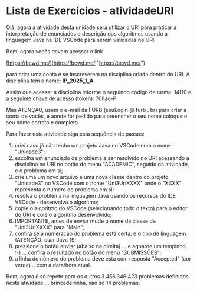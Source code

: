 # Lista de Exercícios - atividadeURI  

Olá, agora a atividade desta unidade será utilizar o URI para praticar a interpretação de enunciados e descrição dos algoritmos usando a linguagem Java na IDE VSCode para serem validadas no URI.  

Bom, agora vocês devem acessar o link  

<!-- [ ] INICIO atualizar - Link da disciplina -->
[https://bcwd.me/](<https://bcwd.me/> "https://bcwd.me/")  

<!-- [ ] INICIO atualizar - Nome da Disciplina -->
para criar uma conta e se inscreverem na disciplina criada dentro do URI. A disciplina tem o nome: **IP_2025_1_A**.  

<!-- [ ] INICIO atualizar - Token da Disciplina -->
Assim que acessar a disciplina informe o seguindo código de turma: 14110 e a seguinte chave de acesso (token): 70Fao-P  

Mas ATENÇÃO, usem o e-mail da FURB (seuLogin @ furb . br) para criar a conta de vocês, e aonde for pedido para preencher o seu nome coloque o seu nome correto e completo.  

Para fazer esta atividade siga esta sequência de passos:  

1) criei caso já não tenha um projeto Java no VSCode com o nome "Unidade3";  
2) escolha um enunciado de problema a ser resolvido no URI acessando a disciplina no URI no botão do menu "ACADEMIC", seguido da atividade, e o problema em si;  
3) crie uma um novo arquivo e uma nova classe dentro do projeto "Unidade3" no VSCode com o nome "Uni3UriXXXX" onde o "XXXX" representa o número do problema em si;  
4) resolva o problema na linguagem Java usando os recursos do IDE VSCode - desenvolva o algoritmo;  
5) copie o algoritmo do VSCode (selecionando todo o texto) para o editor do URI e cole o algoritmo desenvolvido;  
6) IMPORTANTE, antes de enviar mude o nome da classe de "Uni3UriXXXX" para "Main";  
7) confira se a numeração do problema está certa, e o tipo de linguagem (ATENÇÃO: usar Java 19;  
8) pressione o botão enviar (abaixo na direita) ... e aguarde um tempinho :-) ... confira o resultado no botão do menu "SUBMISSÕES";  
9) a linha do número do problema deve esta com resposta "Accepted" (cor verde) .. com a data/hora atual.  

Bom, agora é só repetir para os outros 3.456.346.423 problemas definidos nesta atividade ... brincadeirinha, são só 14 problemas.  
